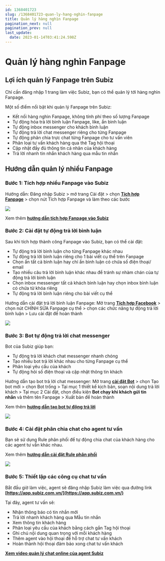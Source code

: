 ```yaml
---
id: 1368401723
slug: /1368401723-quan-ly-hang-nghin-fanpage
title: Quản lý hàng nghìn Fanpage
pagination_next: null
pagination_prev: null
last_update:
  date: 2023-01-14T03:41:24.598Z
---
```


# Quản lý hàng nghìn Fanpage



## Lợi ích quản lý Fanpage trên Subiz


Chỉ cần đăng nhập 1 trang làm việc Subiz, bạn có thể quản lý tới hàng nghìn Fanpage. 

Một số điểm nổi bật khi quản lý Fanpage trên Subiz:

- Kết nối hàng nghìn Fanpage, không tính phí theo số lượng Fanpage
- Tự động hóa trả lời bình luận Fanpage, like, ẩn bình luận
- Tự động inbox messenger cho khách bình luận
- Tự động trả lời chat messenger riêng cho từng Fanpage
- Tự động phân chia trực chat từng Fanpage cho tư vấn viên
- Phân loại tư vấn khách hàng qua thẻ Tag hội thoại
- Cập nhật đầy đủ thông tin cá nhân của khách hàng
- Trả lời nhanh tin nhắn khách hàng qua mẫu tin nhắn
## Hướng dẫn quản lý nhiều Fanpage

### Bước 1: Tích hợp nhiều Fanpage vào Subiz


Hướng dẫn: Đăng nhập Subiz > mở trang Cài đặt > chọn **[Tích hợp Fanpage](https://app.subiz.com.vn/settings/messenger)** > chọn nút Tích hợp Fanpage và làm theo các bước


![](https://vcdn.subiz-cdn.com/file/firrxrtaabvqkekquvot_acpxkgumifuoofoosble)




Xem thêm **[hướng dẫn tích hợp Fanpage vào Subiz](https://subiz.com.vn/docs/1139647591-ket-noi-fanpage)**
### Bước 2: Cài đặt tự động trả lời bình luận


Sau khi tích hợp thành công Fanpage vào Subiz, bạn có thể cài đặt:

- Tự động trả lời bình luận cho từng Fanpage khác nhau
- Tự động trả lời bình luận riêng cho 1 bài viết cụ thể trên Fanpage
- Chọn ẩn tất cả bình luận hay chỉ ẩn bình luận có chứa số điện thoại/ email
- Tạo nhiều câu trả lời bình luận khác nhau để tránh sự nhàm chán của tự động trả lời bình luận
- Chọn inbox messenger tất cả khách bình luận hay chọn inbox bình luận có chứa từ khóa riêng
- Tự động trả lời bình luận riêng cho bài viết cụ thể



Hướng dẫn cài đặt trả lời bình luận Fanpage: Mở trang **[Tích hợp Facebook](https://app.subiz.com.vn/settings/messenger)** > chọn nút CHỈNH SỬA Fanpage cụ thể > chọn các chức năng tự động trả lời bình luận > Lưu cài đặt để hoàn thành


![](https://vcdn.subiz-cdn.com/file/firrxrtadcifjnedustj_acpxkgumifuoofoosble)

### Bước 3: Bot tự động trả lời chat messenger


Bot của Subiz giúp bạn:

- Tự động trả lời khách chat messenger nhanh chóng
- Tạo nhiều bot trả lời khác nhau cho từng Fanpage cụ thể
- Phân loại yêu cầu của khách
- Tự động hỏi số điện thoại và cập nhật thông tin khách

Hướng dẫn tạo bot trả lời chat messenger: Mở trang **[cài đặt Bot](https://app.subiz.com.vn/bots)** > chọn Tạo bot mới > chọn Bot trống > Tại mục 1 thiết kế kịch bản, soạn nội dung trả lời khách > Tại mục 2 Cài đặt, chọn điều kiện **Bot chạy khi khách gửi tin nhắn** và thêm tên Fanpage > Xuất bản để hoàn thành

Xem thêm **[hướng dẫn tạo bot tự động trả lời](https://subiz.com.vn/docs/1540866648-bot-tu-dong-nhan-tin)**




![](https://vcdn.subiz-cdn.com/file/firrxrtafywazdhiucti_acpxkgumifuoofoosble)



### Bước 4: Cài đặt phân chia chat cho agent tư vấn


Bạn sẽ sử dụng Rule phân phối để tự động chia chat của khách hàng cho các agent tư vấn khác nhau.

Xem thêm **[hướng dẫn cài đặt Rule phân phối](https://subiz.com.vn/docs/972963943-rule-phan-phoi-hoi-thoai)**




![](https://vcdn.subiz-cdn.com/file/firrxrtaiodgtziskiit_acpxkgumifuoofoosble)

### Bước 5: Thiết lập các công cụ chat tư vấn 


Bắt đầu giờ làm việc, agent sẽ đăng nhập Subiz làm việc qua đường link **[https://app.subiz.com.vn/](https://app.subiz.com.vn/)**

Tại đây, agent tư vấn sẽ: 

- Nhận thông báo có tin nhắn mới
- Trả lời nhanh khách hàng qua Mẫu tin nhắn
- Xem thông tin khách hàng
- Phân loại yêu cầu của khách bằng cách gắn Tag hội thoại
- Ghi chú nội dung quan trọng với mỗi khách hàng
- Thêm agent vào hội thoại để hỗ trợ chat tư vấn khách
- Hoàn thành hội thoại đảm bảo xong chat tư vấn khách

**[Xem video quản lý chat online của agent Subiz](https://www.youtube.com/watch?v=5tfSPLKmK2o)**